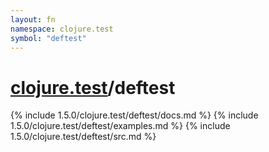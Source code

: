 ```yaml
---
layout: fn
namespace: clojure.test
symbol: "deftest"
---
```


# [clojure.test](../)/deftest

{% include 1.5.0/clojure.test/deftest/docs.md %}
{% include 1.5.0/clojure.test/deftest/examples.md %}
{% include 1.5.0/clojure.test/deftest/src.md %}

